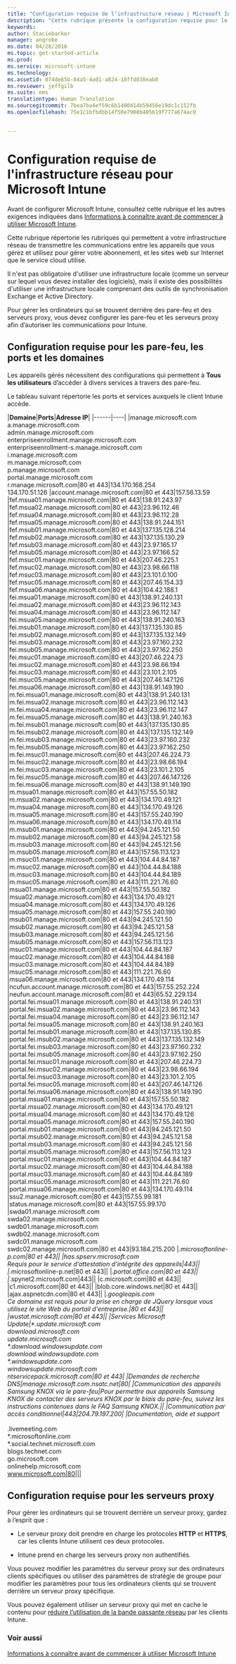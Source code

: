 ```yaml
---
title: "Configuration requise de l’infrastructure réseau | Microsoft Intune"
description: "Cette rubrique présente la configuration requise pour le pare-feu, le port, le domaine et le serveur proxy Intune"
keywords: 
author: Staciebarker
manager: angrobe
ms.date: 04/28/2016
ms.topic: get-started-article
ms.prod: 
ms.service: microsoft-intune
ms.technology: 
ms.assetid: 074de65b-84a5-4a01-a824-18ffd838eab0
ms.reviewer: jeffgilb
ms.suite: ems
translationtype: Human Translation
ms.sourcegitcommit: 7bea7ba4ef59c6b1400414b59456e19dc1c152fb
ms.openlocfilehash: 75e1c1bfbdbb14f50e7908b405619f777a674ac0


---
```


# Configuration requise de l'infrastructure réseau pour Microsoft Intune
Avant de configurer Microsoft Intune, consultez cette rubrique et les autres exigences indiquées dans [Informations à connaître avant de commencer à utiliser Microsoft Intune](what-to-know-before-you-start-microsoft-intune.md).

Cette rubrique répertorie les rubriques qui permettent à votre infrastructure réseau de transmettre les communications entre les appareils que vous gérez et utilisez pour gérer votre abonnement, et les sites web sur Internet que le service cloud utilise.

Il n'est pas obligatoire d'utiliser une infrastructure locale (comme un serveur sur lequel vous devez installer des logiciels), mais il existe des possibilités d'utiliser une infrastructure locale comprenant des outils de synchronisation Exchange et Active Directory.

Pour gérer les ordinateurs qui se trouvent derrière des pare-feu et des serveurs proxy, vous devez configurer les pare-feu et les serveurs proxy afin d’autoriser les communications pour Intune.

## Configuration requise pour les pare-feu, les ports et les domaines
Les appareils gérés nécessitent des configurations qui permettent à **Tous les utilisateurs** d’accéder à divers services à travers des pare-feu.

Le tableau suivant répertorie les ports et services auxquels le client Intune accède.


|**Domaine**|**Ports**|**Adresse IP**|
|------|----|
|manage.microsoft.com<br>a.manage.microsoft.com<br>admin.manage.microsoft.com<br>enterpriseenrollment.manage.microsoft.com<br>enterpriseenrollment-s.manage.microsoft.com<br>i.manage.microsoft.com<br>m.manage.microsoft.com<br>p.manage.microsoft.com<br>portal.manage.microsoft.com<br>r.manage.microsoft.com|80 et 443|134.170.168.254<br>134.170.51.126
|account.manage.microsoft.com|80 et 443|157.56.13.59
|fef.msua01.manage.microsoft.com|80 et 443|138.91.243.97
|fef.msua02.manage.microsoft.com|80 et 443|23.96.112.46
|fef.msua04.manage.microsoft.com|80 et 443|23.96.112.28
|fef.msua05.manage.microsoft.com|80 et 443|138.91.244.151
|fef.msub01.manage.microsoft.com|80 et 443|137.135.128.214
|fef.msub02.manage.microsoft.com|80 et 443|137.135.130.29
|fef.msub03.manage.microsoft.com|80 et 443|23.97.165.17
|fef.msub05.manage.microsoft.com|80 et 443|23.97.166.52
|fef.msuc01.manage.microsoft.com|80 et 443|207.46.225.1
|fef.msuc02.manage.microsoft.com|80 et 443|23.98.66.118
|fef.msuc03.manage.microsoft.com|80 et 443|23.101.0.100
|fef.msuc05.manage.microsoft.com|80 et 443|207.46.154.33
|fef.msua06.manage.microsoft.com|80 et 443|104.42.188.1
|fei.msua01.manage.microsoft.com|80 et 443|138.91.240.131
|fei.msua02.manage.microsoft.com|80 et 443|23.96.112.143
|fei.msua04.manage.microsoft.com|80 et 443|23.96.112.147
|fei.msua05.manage.microsoft.com|80 et 443|138.91.240.163
|fei.msub01.manage.microsoft.com|80 et 443|137.135.130.85
|fei.msub02.manage.microsoft.com|80 et 443|137.135.132.149
|fei.msub03.manage.microsoft.com|80 et 443|23.97.160.232
|fei.msub05.manage.microsoft.com|80 et 443|23.97.162.250
|fei.msuc01.manage.microsoft.com|80 et 443|207.46.224.73
|fei.msuc02.manage.microsoft.com|80 et 443|23.98.66.194
|fei.msuc03.manage.microsoft.com|80 et 443|23.101.2.105
|fei.msuc05.manage.microsoft.com|80 et 443|207.46.147.126
|fei.msua06.manage.microsoft.com|80 et 443|138.91.149.190
|m.fei.msua01.manage.microsoft.com|80 et 443|138.91.240.131
|m.fei.msua02.manage.microsoft.com|80 et 443|23.96.112.143
|m.fei.msua04.manage.microsoft.com|80 et 443|23.96.112.147
|m.fei.msua05.manage.microsoft.com|80 et 443|138.91.240.163
|m.fei.msub01.manage.microsoft.com|80 et 443|137.135.130.85
|m.fei.msub02.manage.microsoft.com|80 et 443|137.135.132.149
|m.fei.msub03.manage.microsoft.com|80 et 443|23.97.160.232
|m.fei.msub05.manage.microsoft.com|80 et 443|23.97.162.250
|m.fei.msuc01.manage.microsoft.com|80 et 443|207.46.224.73
|m.fei.msuc02.manage.microsoft.com|80 et 443|23.98.66.194
|m.fei.msuc03.manage.microsoft.com|80 et 443|23.101.2.105
|m.fei.msuc05.manage.microsoft.com|80 et 443|207.46.147.126
|m.fei.msua06.manage.microsoft.com|80 et 443|138.91.149.190
|m.msua01.manage.microsoft.com|80 et 443|157.55.50.182
|m.msua02.manage.microsoft.com|80 et 443|134.170.49.121
|m.msua04.manage.microsoft.com|80 et 443|134.170.49.126
|m.msua05.manage.microsoft.com|80 et 443|157.55.240.190
|m.msua06.manage.microsoft.com|80 et 443|134.170.49.114
|m.msub01.manage.microsoft.com|80 et 443|94.245.121.50
|m.msub02.manage.microsoft.com|80 et 443|94.245.121.58
|m.msub03.manage.microsoft.com|80 et 443|94.245.121.56
|m.msub05.manage.microsoft.com|80 et 443|157.56.113.123
|m.msuc01.manage.microsoft.com|80 et 443|104.44.84.187
|m.msuc02.manage.microsoft.com|80 et 443|104.44.84.188
|m.msuc03.manage.microsoft.com|80 et 443|104.44.84.189
|m.msuc05.manage.microsoft.com|80 et 443|111.221.76.60
|msua01.manage.microsoft.com|80 et 443|157.55.50.182
|msua02.manage.microsoft.com|80 et 443|134.170.49.121
|msua04.manage.microsoft.com|80 et 443|134.170.49.126
|msua05.manage.microsoft.com|80 et 443|157.55.240.190
|msub01.manage.microsoft.com|80 et 443|94.245.121.50
|msub02.manage.microsoft.com|80 et 443|94.245.121.58
|msub03.manage.microsoft.com|80 et 443|94.245.121.56
|msub05.manage.microsoft.com|80 et 443|157.56.113.123
|msuc01.manage.microsoft.com|80 et 443|104.44.84.187
|msuc02.manage.microsoft.com|80 et 443|104.44.84.188
|msuc03.manage.microsoft.com|80 et 443|104.44.84.189
|msuc05.manage.microsoft.com|80 et 443|111.221.76.60
|msua06.manage.microsoft.com|80 et 443|134.170.49.114
|ncufun.account.manage.microsoft.com|80 et 443|157.55.252.224
|neufun.account.manage.microsoft.com|80 et 443|65.52.229.134
|portal.fei.msua01.manage.microsoft.com|80 et 443|138.91.240.131
|portal.fei.msua02.manage.microsoft.com|80 et 443|23.96.112.143
|portal.fei.msua04.manage.microsoft.com|80 et 443|23.96.112.147
|portal.fei.msua05.manage.microsoft.com|80 et 443|138.91.240.163
|portal.fei.msub01.manage.microsoft.com|80 et 443|137.135.130.85
|portal.fei.msub02.manage.microsoft.com|80 et 443|137.135.132.149
|portal.fei.msub03.manage.microsoft.com|80 et 443|23.97.160.232
|portal.fei.msub05.manage.microsoft.com|80 et 443|23.97.162.250
|portal.fei.msuc01.manage.microsoft.com|80 et 443|207.46.224.73
|portal.fei.msuc02.manage.microsoft.com|80 et 443|23.98.66.194
|portal.fei.msuc03.manage.microsoft.com|80 et 443|23.101.2.105
|portal.fei.msuc05.manage.microsoft.com|80 et 443|207.46.147.126
|portal.fei.msua06.manage.microsoft.com|80 et 443|138.91.149.190
|portal.msua01.manage.microsoft.com|80 et 443|157.55.50.182
|portal.msua02.manage.microsoft.com|80 et 443|134.170.49.121
|portal.msua04.manage.microsoft.com|80 et 443|134.170.49.126
|portal.msua05.manage.microsoft.com|80 et 443|157.55.240.190
|portal.msub01.manage.microsoft.com|80 et 443|94.245.121.50
|portal.msub02.manage.microsoft.com|80 et 443|94.245.121.58
|portal.msub03.manage.microsoft.com|80 et 443|94.245.121.56
|portal.msub05.manage.microsoft.com|80 et 443|157.56.113.123
|portal.msuc01.manage.microsoft.com|80 et 443|104.44.84.187
|portal.msuc02.manage.microsoft.com|80 et 443|104.44.84.188
|portal.msuc03.manage.microsoft.com|80 et 443|104.44.84.189
|portal.msuc05.manage.microsoft.com|80 et 443|111.221.76.60
|portal.msua06.manage.microsoft.com|80 et 443|134.170.49.114
|ssu2.manage.microsoft.com|80 et 443|157.55.99.181
|status.manage.microsoft.com|80 et 443|157.55.99.170
|swda01.manage.microsoft.com<br>swda02.manage.microsoft.com<br>swdb01.manage.microsoft.com<br>swdb02.manage.microsoft.com<br>swdc01.manage.microsoft.com<br>swdc02.manage.microsoft.com|80 et 443|93.184.215.200
|*.microsoftonline-p.com|80 et 443||
|has.spserv.microsoft.com<br>Requis pour le service d’attestation d’intégrité des appareils|443||
|*.microsoftonline-p.net|80 et 443||
|*.portal.office.com|80 et 443||
|*.spynet2.microsoft.com|443||
|c.microsoft.com|80 et 443||
|c1.microsoft.com|80 et 443||
|blob.core.windows.net|80 et 443||
|ajax.aspnetcdn.com|80 et 443||
|*.googleapis.com<br>Ce domaine est requis pour la prise en charge de JQuery lorsque vous utilisez le site Web du portail d'entreprise.|80 et 443||
|wustat.microsoft.com|80 et 443||
|Services Microsoft Update|\*.update.microsoft.com<br>download.microsoft.com<br>update.microsoft.com<br>\*.download.windowsupdate.com<br>download.windowsupdate.com<br>\*.windowsupdate.com<br>windowsupdate.microsoft.com<br>ntservicepack.microsoft.com|80 et 443|
|Demandes de recherche DNS|manage.microsoft.com.nsatc.net|80|
|Communication des appareils Samsung KNOX via le pare-feu|Pour permettre aux appareils Samsung KNOX de contacter des serveurs KNOX par le biais du pare-feu, suivez les instructions contenues dans le FAQ Samsung KNOX.||
|Communication par accès conditionnel|443|204.79.197.200|
|Documentation, aide et support</br></br>*.livemeeting.com<br>\*.microsoftonline.com<br>\*.social.technet.microsoft.com<br>blogs.technet.com<br>go.microsoft.com<br>onlinehelp.microsoft.com<br>www.microsoft.com|80|||



## Configuration requise pour les serveurs proxy
Pour gérer les ordinateurs qui se trouvent derrière un serveur proxy, gardez à l’esprit que :

-   Le serveur proxy doit prendre en charge les protocoles **HTTP** et **HTTPS**, car les clients Intune utilisent ces deux protocoles.

-   Intune prend en charge les serveurs proxy non authentifiés.

Vous pouvez modifier les paramètres du serveur proxy sur des ordinateurs clients spécifiques ou utiliser des paramètres de stratégie de groupe pour modifier les paramètres pour tous les ordinateurs clients qui se trouvent derrière un serveur proxy spécifique.

Vous pouvez également utiliser un serveur proxy qui met en cache le contenu pour [réduire l’utilisation de la bande passante réseau](network-bandwidth-use.md) par les clients Intune.


### Voir aussi
[Informations à connaître avant de commencer à utiliser Microsoft Intune](what-to-know-before-you-start-microsoft-intune.md)



<!--HONumber=Aug16_HO2-->



